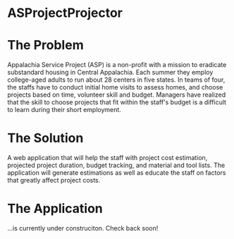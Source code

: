 # ASProjectProjector

# The Problem
   Appalachia Service Project (ASP) is a non-profit with a mission to eradicate substandard housing in Central Appalachia. Each summer they employ college-aged adults to run about 28 centers in five states. In teams of four, the staffs have to conduct initial home visits to assess homes, and choose projects based on time, volunteer skill and budget. Managers have realized that the skill to choose projects that fit within the staff's budget is a difficult to learn during their short employment. 

# The Solution
   A web application that will help the staff with project cost estimation, projected project duration, budget tracking, and material and tool lists. The application will generate estimations as well as educate the staff on factors that greatly affect project costs. 

# The Application
...is currently under construciton. Check back soon! 
